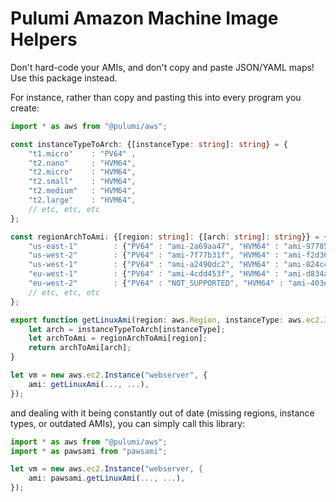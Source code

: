 # Pulumi Amazon Machine Image Helpers

Don't hard-code your AMIs, and don't copy and paste JSON/YAML maps! Use this package instead.

For instance, rather than copy and pasting this into every program you create:

```typescript
import * as aws from "@pulumi/aws";

const instanceTypeToArch: {[instanceType: string]: string} = {
    "t1.micro"    : "PV64" ,
    "t2.nano"     : "HVM64",
    "t2.micro"    : "HVM64",
    "t2.small"    : "HVM64",
    "t2.medium"   : "HVM64",
    "t2.large"    : "HVM64",
    // etc, etc, etc
};

const regionArchToAmi: {[region: string]: {[arch: string]: string}} = {
    "us-east-1"        : {"PV64" : "ami-2a69aa47", "HVM64" : "ami-97785bed", "HVMG2" : "ami-0a6e3770"},
    "us-west-2"        : {"PV64" : "ami-7f77b31f", "HVM64" : "ami-f2d3638a", "HVMG2" : "ami-ee15a196"},
    "us-west-1"        : {"PV64" : "ami-a2490dc2", "HVM64" : "ami-824c4ee2", "HVMG2" : "ami-0da4a46d"},
    "eu-west-1"        : {"PV64" : "ami-4cdd453f", "HVM64" : "ami-d834aba1", "HVMG2" : "ami-af8013d6"},
    "eu-west-2"        : {"PV64" : "NOT_SUPPORTED", "HVM64" : "ami-403e2524", "HVMG2" : "NOT_SUPPORTED"},
    // etc, etc, etc
};

export function getLinuxAmi(region: aws.Region, instanceType: aws.ec2.InstanceType): string {
    let arch = instanceTypeToArch[instanceType];
    let archToAmi = regionArchToAmi[region];
    return archToAmi[arch];
}

let vm = new aws.ec2.Instance("webserver", {
    ami: getLinuxAmi(..., ...),
});
```

and dealing with it being constantly out of date (missing regions, instance types, or outdated AMIs), you can simply
call this library:

```typescript
import * as aws from "@pulumi/aws";
import * as pawsami from "pawsami";

let vm = new aws.ec2.Instance("webserver, {
    ami: pawsami.getLinuxAmi(..., ...),
});
```
